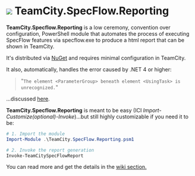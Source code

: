 ![](https://raw.github.com/wiki/jole78/TeamCity.SpecFlow.Reporting/images/logo.png) TeamCity.SpecFlow.Reporting
===

**TeamCity.Specflow.Reporting** is a low ceremony, convention over configuration, PowerShell module that automates the process of executing SpecFlow features via specflow.exe to produce a html report that can be shown in TeamCity.

It's distributed via [NuGet](https://nuget.org/packages/TeamCity.SpecFlow.Reporting) and requires minimal configuration in TeamCity.

It also, automatically, handles the error caused by .NET 4 or higher:

> "`The element <ParameterGroup> beneath element <UsingTask> is unrecognized.`"

...discussed [here](https://github.com/techtalk/SpecFlow/issues/232).


**TeamCity.Specflow.Reporting** is meant to be easy (ICI *Import-Customize(optional)-Invoke*)...but still highly customizable if you need it to be: 

```powershell
# 1. Import the module
Import-Module .\TeamCity.SpecFlow.Reporting.psm1

# 2. Invoke the report generation
Invoke-TeamCitySpecFlowReport
```

You can read more and get the details in the [wiki section.](https://github.com/jole78/TeamCity.SpecFlow.Reporting/wiki)

